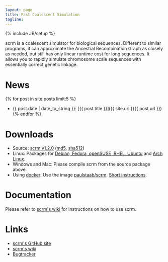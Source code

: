 ```yaml
---
layout: page
title: Fast Coalescent Simulation
tagline: 
---
```

{% include JB/setup %}

scrm is a coalescent simulator for biological sequences. Different to similar 
programs, it can approximate the Ancestral Recombination Graph as closely as
needed,
but still has only linear runtime cost for long sequences. It allows you to rapidly 
simulate chromosome scale sequences with essentially correct genetic linkage.

# News
{% for post in site.posts limit:5 %} 
* {{ post.date | date_to_string }}: [{{ post.title }}]({{ site.url }}{{ post.url }}) {% endfor %}


# Downloads
* Source: [scrm v1.2.0](./releases/scrm-1.2.0.tar.gz)
  ([md5](./releases/releases.md5), 
  [sha512](./releases/releases.sha512))
* Linux: Packages for [Debian, Fedora, openSUSE, RHEL, Ubuntu](http://software.opensuse.org/download.html?project=home%3Apaulst&package=scrm)
  and [Arch Linux](https://aur.archlinux.org/packages/scrm).
* Windows and Mac: Please compile scrm from the source package above.
* Using [docker](https://www.docker.com): Use the image
  [paulstaab/scrm](https://registry.hub.docker.com/u/paulstaab/scrm).
  [Short instructions](https://github.com/scrm/scrm-docker/blob/master/README.md).


# Documentation
Please refer to [scrm's wiki](https://github.com/paulstaab/scrm/wiki) for
instructions on how to use scrm.


# Links
+ [scrm's GitHub site](https://github.com/paulstaab/scrm)
+ [scrm's wiki](https://github.com/paulstaab/scrm/wiki)
+ [Bugtracker](https://github.com/paulstaab/scrm/issues)
